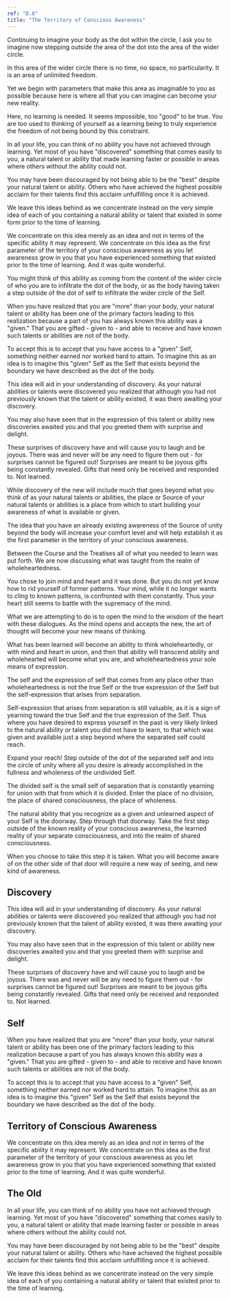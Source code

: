 ```yaml
---
ref: "D.8"
title: "The Territory of Conscious Awareness"
---
```


Continuing to imagine your body as the dot within the circle, I ask you
to imagine now stepping outside the area of the dot into the area of the
wider circle.

In this area of the wider circle there is no time, no space, no
particularity. It is an area of unlimited freedom.

Yet we begin with parameters that make this area as imaginable to you as
possible because here is where all that you can imagine can become your
new reality.

Here, no learning is needed. It seems impossible, too "good" to be true.
You are too used to thinking of yourself as a learning being to truly
experience the freedom of not being bound by this constraint.

In all your life, you can think of no ability you have not achieved
through learning. Yet most of you have "discovered" something that comes
easily to you, a natural talent or ability that made learning faster or
possible in areas where others without the ability could not.

You may have been discouraged by not being able to be the "best" despite
your natural talent or ability. Others who have achieved the highest
possible acclaim for their talents find this acclaim unfulfilling once
it is achieved.

We leave this ideas behind as we concentrate instead on the very simple
idea of each of you containing a natural ability or talent that existed
in some form prior to the time of learning.

We concentrate on this idea merely as an idea and not in terms of the
specific ability it may represent. We concentrate on this idea as the
first parameter of the territory of your conscious awareness as you let
awareness grow in you that you have experienced something that existed
prior to the time of learning. And it was quite wonderful.

You might think of this ability as coming from the content of the wider
circle of who you are to infiltrate the dot of the body, or as the body
having taken a step outside of the dot of self to infiltrate the wider
circle of the Self.

When you have realized that you are "more" than your body, your natural
talent or ability has been one of the primary factors leading to this
realization because a part of you has always known this ability was a
"given." That you are gifted - given to - and able to receive and have
known such talents or abilities are not of the body.

To accept this is to accept that you have access to a "given" Self,
something neither earned nor worked hard to attain. To imagine this
as an idea is to imagine this "given" Self as the Self that exists
beyond the boundary we have described as the dot of the body.

This idea will aid in your understanding of discovery. As your natural
abilities or talents were discovered you realized that although you had
not previously known that the talent or ability existed, it was there
awaiting your discovery.

You may also have seen that in the expression of this talent or ability
new discoveries awaited you and that you greeted them with surprise and
delight.

These surprises of discovery have and will cause you to laugh and be
joyous. There was and never will be any need to figure them out - for
surprises cannot be figured out! Surprises are meant to be joyous gifts
being constantly revealed. Gifts that need only be received and
responded to. Not learned.

While discovery of the new will include much that goes beyond what you
think of as your natural talents or abilities, the place or Source of
your natural talents or abilities is a place from which to start
building your awareness of what is available or given.

The idea that you have an already existing awareness of the Source of
unity beyond the body will increase your comfort level and will help
establish it as the first parameter in the territory of your conscious
awareness.

Between the Course and the Treatises all of what you needed to learn was
put forth. We are now discussing what was taught from the realm of
wholeheartedness.

You chose to join mind and heart and it was done. But you do not yet
know how to rid yourself of former patterns. Your mind, while it no
longer wants to cling to known patterns, is confronted with them
constantly. Thus your heart still seems to battle with the supremacy of
the mind.

What we are attempting to do is to open the mind to the wisdom of the
heart with these dialogues. As the mind opens and accepts the new, the
art of thought will become your new means of thinking.

What has been learned will become an ability to think wholeheartedly, or
with mind and heart in union, and then that ability will transcend
ability and wholehearted will become what you are, and wholeheartedness
your sole means of expression.

The self and the expression of self that comes from any place other than
wholeheartedness is not the true Self or the true expression of the Self
but the self-expression that arises from separation.

Self-expression that arises from separation is still valuable, as it is
a sign of yearning toward the true Self and the true expression of the
Self. Thus where you have desired to express yourself in the past is
very likely linked to the natural ability or talent you did not have to
learn, to that which was given and available just a step beyond where
the separated self could reach.

Expand your reach! Step outside of the dot of the separated self and
into the circle of unity where all you desire is already accomplished in
the fullness and wholeness of the undivided Self.

The divided self is the small self of separation that is constantly
yearning for union with that from which it is divided. Enter the place
of no division, the place of shared consciousness, the place of
wholeness.

The natural ability that you recognize as a given and unlearned aspect
of your Self is the doorway. Step through that doorway. Take the first
step outside of the known reality of your conscious awareness, the
learned reality of your separate consciousness, and into the realm of
shared consciousness.

When you choose to take this step it is taken. What you will become
aware of on the other side of that door will require a new way of
seeing, and new kind of awareness.

## Discovery

This idea will aid in your understanding of discovery. As your natural
abilities or talents were discovered you realized that although you had
not previously known that the talent of ability existed, it was there
awaiting your discovery.

You may also have seen that in the expression of this talent or ability
new discoveries awaited you and that you greeted them with surprise and
delight.

These surprises of discovery have and will cause you to laugh and be
joyous. There was and never will be any need to figure them out - for
surprises cannot be figured out! Surprises are meant to be joyous gifts
being constantly revealed. Gifts that need only be received and
responded to. Not learned.


## Self

When you have realized that you are "more" than your body, your natural
talent or ability has been one of the primary factors leading to this
realization because a part of you has always known this ability was a
"given." That you are gifted - given to - and able to receive and have
known such talents or abilities are not of the body.

To accept this is to accept that you have access to a "given" Self,
something neither earned nor worked hard to attain. To imagine this
as an idea is to imagine this "given" Self as the Self that exists
beyond the boundary we have described as the dot of the body.

## Territory of Conscious Awareness

We concentrate on this idea merely as an idea and not in terms of the
specific ability it may represent. We concentrate on this idea as the
first parameter of the territory of your conscious awareness as you let
awareness grow in you that you have experienced something that existed
prior to the time of learning. And it was quite wonderful.

## The Old

In all your life, you can think of no ability you have not achieved
through learning. Yet most of you have "discovered" something that comes
easily to you, a natural talent or ability that made learning faster or
possible in areas where others without the ability could not.

You may have been discouraged by not being able to be the "best" despite
your natural talent or ability. Others who have achieved the highest
possible acclaim for their talents find this acclaim unfulfilling once
it is achieved.

We leave this ideas behind as we concentrate instead on the very simple
idea of each of you containing a natural ability or talent that existed
prior to the time of learning.

